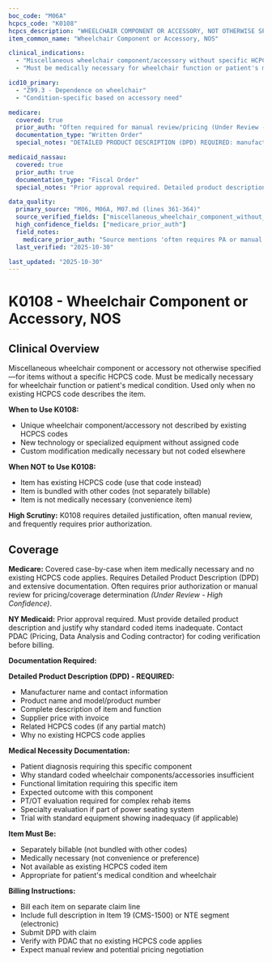 ```yaml
---
boc_code: "M06A"
hcpcs_code: "K0108"
hcpcs_description: "WHEELCHAIR COMPONENT OR ACCESSORY, NOT OTHERWISE SPECIFIED"
item_common_name: "Wheelchair Component or Accessory, NOS"

clinical_indications:
  - "Miscellaneous wheelchair component/accessory without specific HCPCS code"
  - "Must be medically necessary for wheelchair function or patient's medical condition"

icd10_primary:
  - "Z99.3 - Dependence on wheelchair"
  - "Condition-specific based on accessory need"

medicare:
  covered: true
  prior_auth: "Often required for manual review/pricing (Under Review - High Confidence)"
  documentation_type: "Written Order"
  special_notes: "DETAILED PRODUCT DESCRIPTION (DPD) REQUIRED: manufacturer name, product name/number, description, supplier price, related HCPCS if applicable. Document why standard coded items don't meet need. Item must be separately billable (not bundled). PT/OT evaluation required for complex rehab items. Bill each item on separate claim line with full description."

medicaid_nassau:
  covered: true
  prior_auth: true
  documentation_type: "Fiscal Order"
  special_notes: "Prior approval required. Detailed product description and justification why standard coded items inadequate. Must not be item with existing HCPCS code."

data_quality:
  primary_source: "M06, M06A, M07.md (lines 361-364)"
  source_verified_fields: ["miscellaneous_wheelchair_component_without_specific_hcpcs", "medically_necessary_for_wheelchair_function", "detailed_product_description_required", "document_why_standard_coded_items_dont_meet_need", "item_must_be_separately_billable", "pt_ot_evaluation_required_for_complex_rehab", "bill_each_item_separate_claim_line", "must_not_be_item_with_existing_hcpcs"]
  high_confidence_fields: ["medicare_prior_auth"]
  field_notes:
    medicare_prior_auth: "Source mentions 'often requires PA or manual review for pricing/coverage' - high confidence inference"
  last_verified: "2025-10-30"

last_updated: "2025-10-30"
---
```


# K0108 - Wheelchair Component or Accessory, NOS

## Clinical Overview

Miscellaneous wheelchair component or accessory not otherwise specified—for items without a specific HCPCS code. Must be medically necessary for wheelchair function or patient's medical condition. Used only when no existing HCPCS code describes the item.

**When to Use K0108:**
- Unique wheelchair component/accessory not described by existing HCPCS codes
- New technology or specialized equipment without assigned code
- Custom modification medically necessary but not coded elsewhere

**When NOT to Use K0108:**
- Item has existing HCPCS code (use that code instead)
- Item is bundled with other codes (not separately billable)
- Item is not medically necessary (convenience item)

**High Scrutiny:** K0108 requires detailed justification, often manual review, and frequently requires prior authorization.

## Coverage

**Medicare:** Covered case-by-case when item medically necessary and no existing HCPCS code applies. Requires Detailed Product Description (DPD) and extensive documentation. Often requires prior authorization or manual review for pricing/coverage determination *(Under Review - High Confidence)*.

**NY Medicaid:** Prior approval required. Must provide detailed product description and justify why standard coded items inadequate. Contact PDAC (Pricing, Data Analysis and Coding contractor) for coding verification before billing.

**Documentation Required:**

**Detailed Product Description (DPD) - REQUIRED:**
- Manufacturer name and contact information
- Product name and model/product number
- Complete description of item and function
- Supplier price with invoice
- Related HCPCS codes (if any partial match)
- Why no existing HCPCS code applies

**Medical Necessity Documentation:**
- Patient diagnosis requiring this specific component
- Why standard coded wheelchair components/accessories insufficient
- Functional limitation requiring this specific item
- Expected outcome with this component
- PT/OT evaluation required for complex rehab items
- Specialty evaluation if part of power seating system
- Trial with standard equipment showing inadequacy (if applicable)

**Item Must Be:**
- Separately billable (not bundled with other codes)
- Medically necessary (not convenience or preference)
- Not available as existing HCPCS coded item
- Appropriate for patient's medical condition and wheelchair

**Billing Instructions:**
- Bill each item on separate claim line
- Include full description in Item 19 (CMS-1500) or NTE segment (electronic)
- Submit DPD with claim
- Verify with PDAC that no existing HCPCS code applies
- Expect manual review and potential pricing negotiation
